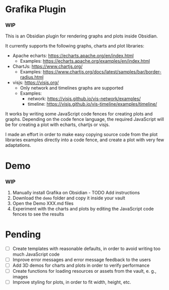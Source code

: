 # Grafika Plugin

### WIP
This is an Obsidian plugin for rendering graphs and plots inside Obsidian.

It currently supports the following graphs, charts and plot libraries:

- Apache echarts: https://echarts.apache.org/en/index.html
  - Examples: https://echarts.apache.org/examples/en/index.html
- ChartJs: https://www.chartjs.org/
  - Examples: https://www.chartjs.org/docs/latest/samples/bar/border-radius.html
- visjs: https://visjs.org/
  - Only network and timelines graphs are supported
  - Examples:
    - network: https://visjs.github.io/vis-network/examples/
    - timeline: https://visjs.github.io/vis-timeline/examples/timeline/

It works by writing some JavaScript code fences for creating plots and graphs. 
Depending on the code fence language, the required JavaScript will be for creating a plot with echarts, chartjs or visjs.

I made an effort in order to make easy copying source code from the plot libraries examples directly into a code fence, and create a plot with very few adaptations.

# Demo

### WIP

1. Manually install Grafika on Obsidian - TODO Add instructions
2. Download the `demo` folder and copy it inside your vault
3. Open the Demo XXX.md files
4. Experiment with the charts and plots by editing the JavaScript code fences to see the results

# Pending

- [ ] Create templates with reasonable defaults, in order to avoid writing too much JavaScript code
- [ ] Improve error messages and error message feedback to the users
- [ ] Add 3D demos for charts and plots in order to verify performance
- [ ] Create functions for loading resources or assets from the vault, e. g., images
- [ ] Improve styling for plots, in order to fit width, height, etc.
